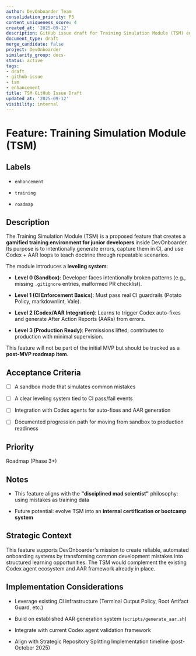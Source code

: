 ```yaml
---
author: DevOnboarder Team
consolidation_priority: P3
content_uniqueness_score: 4
created_at: '2025-09-12'
description: GitHub issue draft for Training Simulation Module (TSM) enhancement feature
document_type: draft
merge_candidate: false
project: DevOnboarder
similarity_group: docs-
status: active
tags:
- draft
- github-issue
- tsm
- enhancement
title: TSM GitHub Issue Draft
updated_at: '2025-09-12'
visibility: internal
---
```


# Feature: Training Simulation Module (TSM)

## Labels

- `enhancement`

- `training`

- `roadmap`

## Description

The Training Simulation Module (TSM) is a proposed feature that creates a **gamified training environment for junior developers** inside DevOnboarder. Its purpose is to intentionally generate errors, capture them in CI, and use Codex + AAR loops to teach doctrine through repeatable scenarios.

The module introduces a **leveling system**:

- **Level 0 (Sandbox)**: Developer faces intentionally broken patterns (e.g., missing `.gitignore` entries, malformed PR checklist).

- **Level 1 (CI Enforcement Basics)**: Must pass real CI guardrails (Potato Policy, markdownlint, Vale).

- **Level 2 (Codex/AAR Integration)**: Learns to trigger Codex auto-fixes and generate After Action Reports (AARs) from errors.

- **Level 3 (Production Ready)**: Permissions lifted; contributes to production with minimal supervision.

This feature will not be part of the initial MVP but should be tracked as a **post-MVP roadmap item**.

## Acceptance Criteria

- [ ] A sandbox mode that simulates common mistakes

- [ ] A clear leveling system tied to CI pass/fail events

- [ ] Integration with Codex agents for auto-fixes and AAR generation

- [ ] Documented progression path for moving from sandbox to production readiness

## Priority

Roadmap (Phase 3+)

## Notes

- This feature aligns with the **"disciplined mad scientist"** philosophy: using mistakes as training data

- Future potential: evolve TSM into an **internal certification or bootcamp system**

## Strategic Context

This feature supports DevOnboarder's mission to create reliable, automated onboarding systems by transforming common development mistakes into structured learning opportunities. The TSM would complement the existing Codex agent ecosystem and AAR framework already in place.

## Implementation Considerations

- Leverage existing CI infrastructure (Terminal Output Policy, Root Artifact Guard, etc.)

- Build on established AAR generation system (`scripts/generate_aar.sh`)

- Integrate with current Codex agent validation framework

- Align with Strategic Repository Splitting Implementation timeline (post-October 2025)
